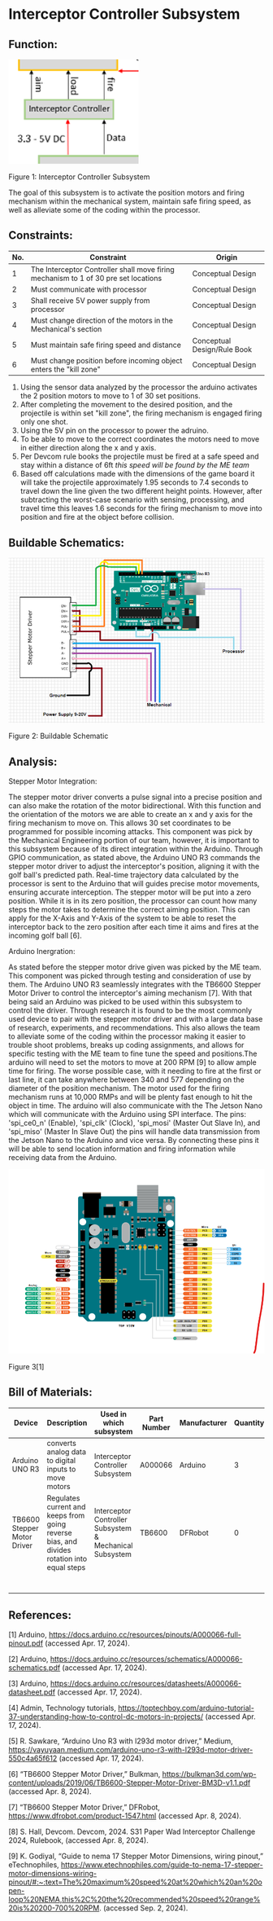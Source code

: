 # Interceptor Controller Subsystem

## **Function:**
![Elaboration Photo](../Images/Controllers/InterceptorController.png)

Figure 1: Interceptor Controller Subsystem

The goal of this subsystem is to activate the position motors and firing mechanism within the mechanical system, maintain safe firing speed, as well as alleviate some of the coding within the processor. 

## **Constraints:**

|No.|Constraint|Origin|
|--|------|-------|
|1|The Interceptor Controller shall move firing mechanism to 1 of 30 pre set locations |Conceptual Design|
|2|Must communicate with processor| Conceptual Design |
|3|Shall receive 5V power supply from processor| Conceptual Design|
|4|Must change direction of the motors in the Mechanical's section |Conceptual Design|
|5|Must maintain safe firing speed and distance|Conceptual Design/Rule Book|
|6|Must change position before incoming object enters the "kill zone"| Conceptual Design|




1.	Using the sensor data analyzed by the processor the arduino activates the 2 position motors to move to 1 of 30 set positions.
2.	After completing the movement to the desired position, and the projectile is within set "kill zone", the firing mechanism is engaged firing only one shot.
3.	Using the 5V pin on the processor to power the adruino.
4.  To be able to move to the correct coordinates the motors need to move in either direction along the x and y axis.
5.  Per Devcom rule books the projectile must be fired at a safe speed and stay within a distance of 6ft *this speed will be found by the ME team*
6.  Based off calculations made with the dimensions of the game board it will take the projectile approximately 1.95 seconds to 7.4 seconds to travel down the line given the two different height points. However, after subtracting the worst-case scenario with sensing, processing, and travel time this leaves 1.6 seconds for the firing mechanism to move into position and fire at the object before collision.


## **Buildable Schematics:**

![Elaboration Photo](../Images/Controllers/Schematic3.png)

Figure 2: Buildable Schematic

## **Analysis:**

Stepper Motor Integration:

The stepper motor driver converts a pulse signal into a precise position and can also make the rotation of the motor bidirectional. With this function and the orientation of the motors we are able to create an x and y axis for the firing mechanism to move on. This allows 30 set coordinates to be programmed for possible incoming attacks. This component was pick by the Mechanical Engineering portion of our team, however, it is important to this subsystem because of its direct integration within the Arduino. Through GPIO communication, as stated above, the Arduino UNO R3 commands the stepper motor driver to adjust the interceptor's position, aligning it with the golf ball's predicted path. Real-time trajectory data calculated by the processor is sent to the Arduino that will guides precise motor movements, ensuring accurate interception. The stepper motor will be put into a zero position. While it is in its zero position, the processor can count how many steps the motor takes to determine the correct aiming position. This can apply for the X-Axis and Y-Axis of the system to be able to reset the interceptor back to the zero position after each time it aims and fires at the incoming golf ball [6].

Arduino Inergration:

As stated before the stepper motor drive given was picked by the ME team. This component was picked through testing and consideration of use by them. The Arduino UNO R3 seamlessly integrates with the TB6600 Stepper Motor Driver to control the interceptor's aiming mechanism [7]. With that being said an Arduino was picked to be used within this subsystem to control the driver. Through research it is found to be the most commonly used device to pair with the stepper motor driver and with a large data base of research, experiments, and recommendations. This also allows the team to alleviate some of the coding within the processor making it easier to trouble shoot problems, breaks up coding assignments, and allows for specific testing with the ME team to fine tune the speed and positions.The arduino will need to set the motors to move at 200 RPM [9] to allow ample time for firing. The worse possible case, with it needing to fire at the first or last line, it can take anywhere between 340 and 577 depending on the diameter of the position mechanism. The motor used for the firing mechanism runs at 10,000 RMPs and will be plenty fast enough to hit the object in time. The arduino will also communicate with the The Jetson Nano which will communicate with the Arduino using SPI interface. The pins: 'spi_ce0_n' (Enable), 'spi_clk' (Clock), 'spi_mosi' (Master Out Slave In), and 'spi_miso' (Master In Slave Out) the pins will handle data transmission from the Jetson Nano to the Arduino and vice versa. By connecting these pins it will be able to send location information and firing information while receiving data from the Arduino.

![Elaboration Photo](../Images/Controllers/Arduino.png)

Figure 3[1]


## **Bill of Materials:**

|Device|Description|Used in which subsystem|Part Number| Manufacturer|Quantity|Price|Total|
|-------|---|---------|-------------|----|----|----|----|
| Arduino UNO R3 |converts analog data to digital inputs to move motors|Interceptor Controller Subsystem|A000066| Arduino|3|$27.60|$82.80|
|TB6600 Stepper Motor Driver|Regulates current and keeps from going reverse bias, and divides rotation into equal steps|Interceptor Controller Subsystem & Mechanical Subsystem|TB6600|DFRobot|0||purchased by ME team|
| | | | | | |Final Total|$82.80|

## **References:**
[1] Arduino, https://docs.arduino.cc/resources/pinouts/A000066-full-pinout.pdf (accessed Apr. 17, 2024). 

[2] Arduino, https://docs.arduino.cc/resources/schematics/A000066-schematics.pdf (accessed Apr. 17, 2024). 

[3] Arduino, https://docs.arduino.cc/resources/datasheets/A000066-datasheet.pdf (accessed Apr. 17, 2024). 

[4] Admin, Technology tutorials, https://toptechboy.com/arduino-tutorial-37-understanding-how-to-control-dc-motors-in-projects/ (accessed Apr. 17, 2024). 

[5] R. Sawkare, “Arduino Uno R3 with l293d motor driver,” Medium, https://vayuyaan.medium.com/arduino-uno-r3-with-l293d-motor-driver-550c4a65f612 (accessed Apr. 17, 2024). 

[6] “TB6600 Stepper Motor Driver,” Bulkman, https://bulkman3d.com/wp-content/uploads/2019/06/TB6600-Stepper-Motor-Driver-BM3D-v1.1.pdf (accessed Apr. 8, 2024).

[7] “TB6600 Stepper Motor Driver,” DFRobot, https://www.dfrobot.com/product-1547.html (accessed Apr. 8, 2024).

[8] S. Hall, Devcom. Devcom, 2024. S31 Paper Wad Interceptor Challenge 2024, Rulebook, (accessed Apr. 8, 2024).

[9] K. Godiyal, “Guide to nema 17 Stepper Motor Dimensions, wiring pinout,” eTechnophiles, https://www.etechnophiles.com/guide-to-nema-17-stepper-motor-dimensions-wiring-pinout/#:~:text=The%20maximum%20speed%20at%20which%20an%20open-loop%20NEMA,this%2C%20the%20recommended%20speed%20range%20is%20200-700%20RPM. (accessed Sep. 2, 2024). 
